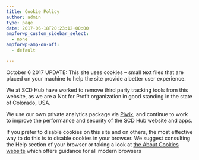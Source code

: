 ```yaml
---
title: Cookie Policy
author: admin
type: page
date: 2017-06-18T20:23:12+00:00
ampforwp_custom_sidebar_select:
  - none
ampforwp-amp-on-off:
  - default

---
```

October 6 2017 UPDATE: This site uses cookies &#8211; small text files that are placed on your machine to help the site provide a better user experience. 

We at SCD Hub have worked to remove third party tracking tools from this website, as we are a Not for Profit organization in good standing in the state of Colorado, USA. 

We use our own private analytics package via [Piwik][1], and continue to work to improve the performance and security of the SCD Hub website and apps.

If you prefer to disable cookies on this site and on others, the most effective way to do this is to disable cookies in your browser. We suggest consulting the Help section of your browser or taking a look at [the About Cookies website][2] which offers guidance for all modern browsers

 [1]: https://piwik.org "Piwik web analytics"
 [2]: http://www.aboutcookies.org